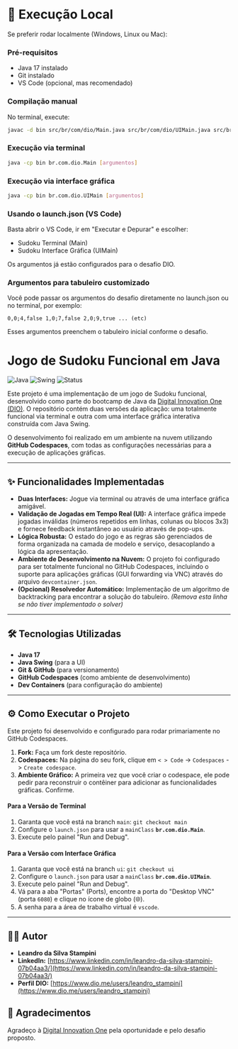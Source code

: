 # 🚀 Execução Local

Se preferir rodar localmente (Windows, Linux ou Mac):

### Pré-requisitos
- Java 17 instalado
- Git instalado
- VS Code (opcional, mas recomendado)

### Compilação manual
No terminal, execute:
```bash
javac -d bin src/br/com/dio/Main.java src/br/com/dio/UIMain.java src/br/com/dio/model/*.java src/br/com/dio/util/*.java src/br/com/dio/service/*.java src/br/com/dio/ui/custom/screen/MainScreen.java src/br/com/dio/ui/custom/panel/*.java src/br/com/dio/ui/custom/frame/*.java src/br/com/dio/ui/custom/input/*.java src/br/com/dio/ui/custom/button/*.java
```

### Execução via terminal
```bash
java -cp bin br.com.dio.Main [argumentos]
```

### Execução via interface gráfica
```bash
java -cp bin br.com.dio.UIMain [argumentos]
```

### Usando o launch.json (VS Code)
Basta abrir o VS Code, ir em "Executar e Depurar" e escolher:
- Sudoku Terminal (Main)
- Sudoku Interface Gráfica (UIMain)

Os argumentos já estão configurados para o desafio DIO.

### Argumentos para tabuleiro customizado
Você pode passar os argumentos do desafio diretamente no launch.json ou no terminal, por exemplo:
```
0,0;4,false 1,0;7,false 2,0;9,true ... (etc)
```
Esses argumentos preenchem o tabuleiro inicial conforme o desafio.
# Jogo de Sudoku Funcional em Java

![Java](https://img.shields.io/badge/Java-17-blue)
![Swing](https://img.shields.io/badge/UI-Java%20Swing-orange)
![Status](https://img.shields.io/badge/Status-Concluído-brightgreen)

Este projeto é uma implementação de um jogo de Sudoku funcional, desenvolvido como parte do bootcamp de Java da [Digital Innovation One (DIO)](https://dio.me/). O repositório contém duas versões da aplicação: uma totalmente funcional via terminal e outra com uma interface gráfica interativa construída com Java Swing.

O desenvolvimento foi realizado em um ambiente na nuvem utilizando **GitHub Codespaces**, com todas as configurações necessárias para a execução de aplicações gráficas.

---



## ✨ Funcionalidades Implementadas

* **Duas Interfaces:** Jogue via terminal ou através de uma interface gráfica amigável.
* **Validação de Jogadas em Tempo Real (UI):** A interface gráfica impede jogadas inválidas (números repetidos em linhas, colunas ou blocos 3x3) e fornece feedback instantâneo ao usuário através de pop-ups.
* **Lógica Robusta:** O estado do jogo e as regras são gerenciados de forma organizada na camada de modelo e serviço, desacoplando a lógica da apresentação.
* **Ambiente de Desenvolvimento na Nuvem:** O projeto foi configurado para ser totalmente funcional no GitHub Codespaces, incluindo o suporte para aplicações gráficas (GUI forwarding via VNC) através do arquivo `devcontainer.json`.
* **(Opcional) Resolvedor Automático:** Implementação de um algoritmo de backtracking para encontrar a solução do tabuleiro. *(Remova esta linha se não tiver implementado o solver)*

---

## 🛠️ Tecnologias Utilizadas

* **Java 17**
* **Java Swing** (para a UI)
* **Git & GitHub** (para versionamento)
* **GitHub Codespaces** (como ambiente de desenvolvimento)
* **Dev Containers** (para configuração do ambiente)

---

## ⚙️ Como Executar o Projeto

Este projeto foi desenvolvido e configurado para rodar primariamente no GitHub Codespaces.

1.  **Fork:** Faça um fork deste repositório.
2.  **Codespaces:** Na página do seu fork, clique em `< > Code` -> `Codespaces` -> `Create codespace`.
3.  **Ambiente Gráfico:** A primeira vez que você criar o codespace, ele pode pedir para reconstruir o contêiner para adicionar as funcionalidades gráficas. Confirme.

#### Para a Versão de Terminal
1.  Garanta que você está na branch `main`: `git checkout main`
2.  Configure o `launch.json` para usar a `mainClass` **`br.com.dio.Main`**.
3.  Execute pelo painel "Run and Debug".

#### Para a Versão com Interface Gráfica
1.  Garanta que você está na branch `ui`: `git checkout ui`
2.  Configure o `launch.json` para usar a `mainClass` **`br.com.dio.UIMain`**.
3.  Execute pelo painel "Run and Debug".
4.  Vá para a aba "Portas" (Ports), encontre a porta do "Desktop VNC" (porta `6080`) e clique no ícone de globo (🌐).
5.  A senha para a área de trabalho virtual é `vscode`.

---

## 👨‍💻 Autor

* **Leandro da Silva Stampini**
* **LinkedIn:** [https://www.linkedin.com/in/leandro-da-silva-stampini-07b04aa3/](https://www.linkedin.com/in/leandro-da-silva-stampini-07b04aa3/)
* **Perfil DIO:** [https://www.dio.me/users/leandro_stampini](https://www.dio.me/users/leandro_stampini)

## 🙏 Agradecimentos

Agradeço à [Digital Innovation One](https://dio.me/) pela oportunidade e pelo desafio proposto.
